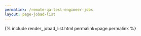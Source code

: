 ```yaml
---
permalink: /remote-qa-test-engineer-jobs
layout: page-jobad-list
---
```

{% include render_jobad_list.html permalink=page.permalink %}

